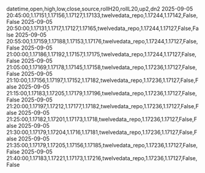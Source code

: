 datetime,open,high,low,close,source,rollH20,rollL20,up2,dn2
2025-09-05 20:45:00,1.17151,1.17156,1.17127,1.17133,twelvedata_repo,1.17244,1.17142,False,False
2025-09-05 20:50:00,1.17131,1.1717,1.17127,1.17165,twelvedata_repo,1.17244,1.17127,False,False
2025-09-05 20:55:00,1.17159,1.17188,1.17153,1.17176,twelvedata_repo,1.17244,1.17127,False,False
2025-09-05 21:00:00,1.17186,1.17192,1.17157,1.17175,twelvedata_repo,1.17244,1.17127,False,False
2025-09-05 21:05:00,1.17169,1.17178,1.17145,1.17158,twelvedata_repo,1.17236,1.17127,False,False
2025-09-05 21:10:00,1.17156,1.17197,1.17152,1.17182,twelvedata_repo,1.17236,1.17127,False,False
2025-09-05 21:15:00,1.17183,1.17205,1.17179,1.17196,twelvedata_repo,1.17236,1.17127,False,False
2025-09-05 21:20:00,1.17197,1.17212,1.17177,1.17182,twelvedata_repo,1.17236,1.17127,False,False
2025-09-05 21:25:00,1.17182,1.17201,1.17173,1.1718,twelvedata_repo,1.17236,1.17127,False,False
2025-09-05 21:30:00,1.17179,1.17204,1.1716,1.17181,twelvedata_repo,1.17236,1.17127,False,False
2025-09-05 21:35:00,1.17179,1.17205,1.17156,1.17185,twelvedata_repo,1.17236,1.17127,False,False
2025-09-05 21:40:00,1.17183,1.17221,1.17173,1.17216,twelvedata_repo,1.17236,1.17127,False,False
